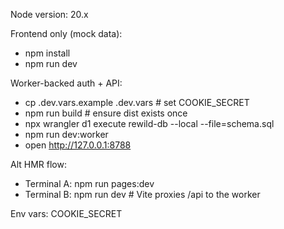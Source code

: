 Node version: 20.x

Frontend only (mock data):
- npm install
- npm run dev

Worker-backed auth + API:
- cp .dev.vars.example .dev.vars  # set COOKIE_SECRET
- npm run build  # ensure dist exists once
- npx wrangler d1 execute rewild-db --local --file=schema.sql
- npm run dev:worker
- open http://127.0.0.1:8788

Alt HMR flow:
- Terminal A: npm run pages:dev
- Terminal B: npm run dev  # Vite proxies /api to the worker

Env vars: COOKIE_SECRET
